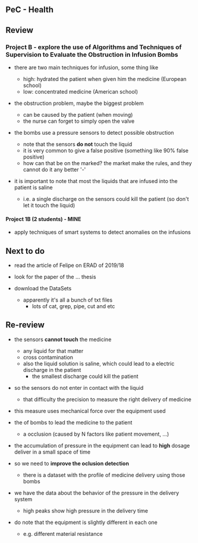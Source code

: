 ## PeC - Health

## Review
### Project B - explore the use of Algorithms and Techniques of Supervision to Evaluate the Obstruction in Infusion Bombs
- there are two main techniques for infusion, some thing like
	* high: hydrated the patient when given him the medicine (European school)
	* low: concentrated medicine (American school)

- the obstruction problem, maybe the biggest problem
	* can be caused by the patient (when moving)
	* the nurse can forget to simply open the valve

- the bombs use a pressure sensors to detect possible obstruction
	* note that the sensors __do not__ touch the liquid
	* it is very common to give a false positive (something like 90% false positive)
	* how can that be on the marked? the market make the rules, and they cannot do it any better '-'

- it is important to note that most the liquids that are infused into the patient is saline
	* i.e. a single discharge on the sensors could kill the patient (so don't let it touch the liquid)

#### Project 1B (2 students) - MINE
- apply techniques of smart systems to detect anomalies on the infusions

## Next to do
- read the article of Felipe on ERAD of 2019/18

- look for the paper of the ... thesis

- download the DataSets
	* apparently it's all a bunch of txt files
		+ lots of cat, grep, pipe, cut and etc

## Re-review
- the sensors __cannot touch__ the medicine
	* any liquid for that matter
	* cross contamination
	* also the liquid solution is saline, which could lead to a electric discharge in the patient
		+ the smallest discharge could kill the patient

- so the sensors do not enter in contact with the liquid
	* that difficulty the precision to measure the right delivery of medicine

- this measure uses mechanical force over the equipment used

- the of bombs to lead the medicine to the patient
	* a occlusion (caused by N factors like patient movement, ...)

- the accumulation of pressure in the equipment can lead to __high__ dosage deliver in a small space of time

- so we need to __improve the oclusion detection__
	* there is a dataset with the profile of medicine delivery using those bombs

- we have the data about the behavior of the pressure in the delivery system
	* high peaks show high pressure in the delivery time

- do note that the equipment is slightly different in each one
	* e.g. different material resistance
